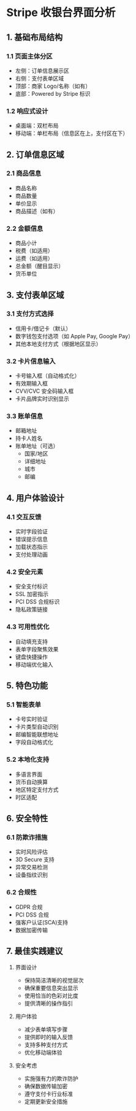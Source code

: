 # Stripe 收银台界面分析

## 1. 基础布局结构

### 1.1 页面主体分区
- 左侧：订单信息展示区
- 右侧：支付表单区域
- 顶部：商家 Logo/名称（如有）
- 底部：Powered by Stripe 标识

### 1.2 响应式设计
- 桌面端：双栏布局
- 移动端：单栏布局（信息区在上，支付区在下）

## 2. 订单信息区域

### 2.1 商品信息
- 商品名称
- 商品数量
- 单价显示
- 商品描述（如有）

### 2.2 金额信息
- 商品小计
- 税费（如适用）
- 运费（如适用）
- 总金额（醒目显示）
- 货币单位

## 3. 支付表单区域

### 3.1 支付方式选择
- 信用卡/借记卡（默认）
- 数字钱包支付选项（如 Apple Pay, Google Pay）
- 其他本地支付方式（根据地区显示）

### 3.2 卡片信息输入
- 卡号输入框（自动格式化）
- 有效期输入框
- CVV/CVC 安全码输入框
- 卡片品牌实时识别显示

### 3.3 账单信息
- 邮箱地址
- 持卡人姓名
- 账单地址（可选）
  - 国家/地区
  - 详细地址
  - 城市
  - 邮编

## 4. 用户体验设计

### 4.1 交互反馈
- 实时字段验证
- 错误提示信息
- 加载状态指示
- 支付处理动画

### 4.2 安全元素
- 安全支付标识
- SSL 加密指示
- PCI DSS 合规标识
- 隐私政策链接

### 4.3 可用性优化
- 自动填充支持
- 表单字段聚焦效果
- 键盘快捷操作
- 移动端优化输入

## 5. 特色功能

### 5.1 智能表单
- 卡号实时验证
- 卡片类型自动识别
- 邮编智能联想地址
- 字段自动格式化

### 5.2 本地化支持
- 多语言界面
- 货币自动换算
- 地区特定支付方式
- 时区适配

## 6. 安全特性

### 6.1 防欺诈措施
- 实时风险评估
- 3D Secure 支持
- 异常交易检测
- 设备指纹识别

### 6.2 合规性
- GDPR 合规
- PCI DSS 合规
- 强客户认证(SCA)支持
- 数据加密传输

## 7. 最佳实践建议

1. 界面设计
   - 保持简洁清晰的视觉层次
   - 确保重要信息突出显示
   - 使用恰当的色彩对比度
   - 提供清晰的操作指引

2. 用户体验
   - 减少表单填写步骤
   - 提供即时的输入反馈
   - 支持多种支付方式
   - 优化移动端体验

3. 安全考虑
   - 实施强有力的欺诈防护
   - 确保数据传输加密
   - 遵守支付卡行业标准
   - 定期更新安全措施
